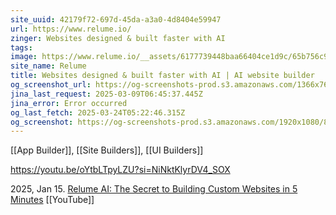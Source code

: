 ```yaml
---
site_uuid: 42179f72-697d-45da-a3a0-4d8404e59947
url: https://www.relume.io/
zinger: Websites designed & built faster with AI
tags: 
image: https://www.relume.io/__assets/6177739448baa66404ce1d9c/65b756c9cebba152b52fccc8_Opengraph%20-%20Home%20for%20Twitter.jpg
site_name: Relume
title: Websites designed & built faster with AI | AI website builder
og_screenshot_url: https://og-screenshots-prod.s3.amazonaws.com/1366x768/80/false/b10d1e4261d94bb3de04a2fa078aa583cb6620e1c6512fe61085d9885491b9fc.jpeg
jina_last_request: 2025-03-09T06:45:37.445Z
jina_error: Error occurred
og_last_fetch: 2025-03-24T05:22:46.315Z
og_screenshot: https://og-screenshots-prod.s3.amazonaws.com/1920x1080/80/false/b10d1e4261d94bb3de04a2fa078aa583cb6620e1c6512fe61085d9885491b9fc.jpeg
---
```

[[App Builder]], [[Site Builders]], [[UI Builders]]

https://youtu.be/oYtbLTpyLZU?si=NiNktKlyrDV4_SOX


2025, Jan 15. [Relume AI: The Secret to Building Custom Websites in 5 Minutes](https://youtu.be/2H7UgosabMM?si=2GrmTdPO1EHEt3ZR) [[YouTube]]



